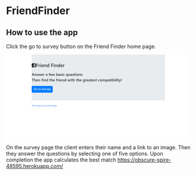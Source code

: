 # FriendFinder
## How to use the app
Click the go to survey button on the Friend Finder home page.

![Image of Yaktocat](https://github.com/brianchilds-22/FriendFinder/blob/master/screencapture-obscure-spire-48595-herokuapp-2019-06-16-20_13_38.png?raw=true)
On the survey page the client enters their name and a link to an image. Then they answer the questions by selecting one of five options.
Upon completion the app calculates the best match
https://obscure-spire-48595.herokuapp.com/
